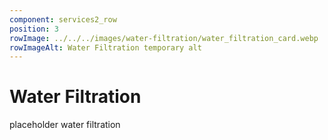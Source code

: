 ```yaml
---
component: services2_row
position: 3
rowImage: ../../../images/water-filtration/water_filtration_card.webp
rowImageAlt: Water Filtration temporary alt
---
```

#  Water Filtration

placeholder water filtration


